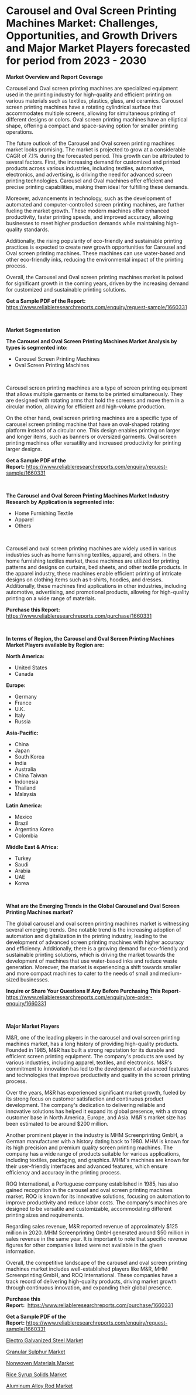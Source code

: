 <p><h1>Carousel and Oval Screen Printing Machines Market: Challenges, Opportunities, and Growth Drivers and Major Market Players forecasted for period from 2023 - 2030</h1></p><p><strong>Market Overview and Report Coverage</strong></p>
<p><p>Carousel and Oval screen printing machines are specialized equipment used in the printing industry for high-quality and efficient printing on various materials such as textiles, plastics, glass, and ceramics. Carousel screen printing machines have a rotating cylindrical surface that accommodates multiple screens, allowing for simultaneous printing of different designs or colors. Oval screen printing machines have an elliptical shape, offering a compact and space-saving option for smaller printing operations.</p><p>The future outlook of the Carousel and Oval screen printing machines market looks promising. The market is projected to grow at a considerable CAGR of 7.1% during the forecasted period. This growth can be attributed to several factors. First, the increasing demand for customized and printed products across various industries, including textiles, automotive, electronics, and advertising, is driving the need for advanced screen printing technologies. Carousel and Oval machines offer efficient and precise printing capabilities, making them ideal for fulfilling these demands.</p><p>Moreover, advancements in technology, such as the development of automated and computer-controlled screen printing machines, are further fueling the market growth. These modern machines offer enhanced productivity, faster printing speeds, and improved accuracy, allowing businesses to meet higher production demands while maintaining high-quality standards.</p><p>Additionally, the rising popularity of eco-friendly and sustainable printing practices is expected to create new growth opportunities for Carousel and Oval screen printing machines. These machines can use water-based and other eco-friendly inks, reducing the environmental impact of the printing process.</p><p>Overall, the Carousel and Oval screen printing machines market is poised for significant growth in the coming years, driven by the increasing demand for customized and sustainable printing solutions.</p></p>
<p><strong>Get a Sample PDF of the Report:</strong> <a href="https://www.reliableresearchreports.com/enquiry/request-sample/1660331">https://www.reliableresearchreports.com/enquiry/request-sample/1660331</a></p>
<p>&nbsp;</p>
<p><strong>Market Segmentation</strong></p>
<p><strong>The Carousel and Oval Screen Printing Machines Market Analysis by types is segmented into:</strong></p>
<p><ul><li>Carousel Screen Printing Machines</li><li>Oval Screen Printing Machines</li></ul></p>
<p>&nbsp;</p>
<p><p>Carousel screen printing machines are a type of screen printing equipment that allows multiple garments or items to be printed simultaneously. They are designed with rotating arms that hold the screens and move them in a circular motion, allowing for efficient and high-volume production. </p><p>On the other hand, oval screen printing machines are a specific type of carousel screen printing machine that have an oval-shaped rotating platform instead of a circular one. This design enables printing on larger and longer items, such as banners or oversized garments. Oval screen printing machines offer versatility and increased productivity for printing larger designs.</p></p>
<p><strong>Get a Sample PDF of the Report:</strong>&nbsp;<a href="https://www.reliableresearchreports.com/enquiry/request-sample/1660331">https://www.reliableresearchreports.com/enquiry/request-sample/1660331</a></p>
<p>&nbsp;</p>
<p><strong>The Carousel and Oval Screen Printing Machines Market Industry Research by Application is segmented into:</strong></p>
<p><ul><li>Home Furnishing Textile</li><li>Apparel</li><li>Others</li></ul></p>
<p>&nbsp;</p>
<p><p>Carousel and oval screen printing machines are widely used in various industries such as home furnishing textiles, apparel, and others. In the home furnishing textiles market, these machines are utilized for printing patterns and designs on curtains, bed sheets, and other textile products. In the apparel industry, these machines enable efficient printing of intricate designs on clothing items such as t-shirts, hoodies, and dresses. Additionally, these machines find applications in other industries, including automotive, advertising, and promotional products, allowing for high-quality printing on a wide range of materials.</p></p>
<p><strong>Purchase this Report:</strong>&nbsp; <a href="https://www.reliableresearchreports.com/purchase/1660331">https://www.reliableresearchreports.com/purchase/1660331</a></p>
<p>&nbsp;</p>
<p><strong>In terms of Region, the Carousel and Oval Screen Printing Machines Market Players available by Region are:</strong></p>
<p>
    <p> <strong> North America: </strong>
        <ul>
            <li>United States</li>
            <li>Canada</li>
        </ul>
        </p> 
    <p> <strong> Europe: </strong>
        <ul>
            <li>Germany</li>
            <li>France</li>
            <li>U.K.</li>
            <li>Italy</li>
            <li>Russia</li>
        </ul>
        </p> 
    <p> <strong> Asia-Pacific: </strong>
        <ul>
            <li>China</li>
            <li>Japan</li>
            <li>South Korea</li>
            <li>India</li>
            <li>Australia</li>
            <li>China Taiwan</li>
            <li>Indonesia</li>
            <li>Thailand</li>
            <li>Malaysia</li>
        </ul>
        </p> 
    <p> <strong> Latin America: </strong>
        <ul>
            <li>Mexico</li>
            <li>Brazil</li>
            <li>Argentina Korea</li>
            <li>Colombia</li>
        </ul>
        </p> 
    <p> <strong> Middle East & Africa: </strong>
        <ul>
            <li>Turkey</li>
            <li>Saudi</li>
            <li>Arabia</li>
            <li>UAE</li>
            <li>Korea</li>
        </ul>
    </p>
    </p>
<p>&nbsp;</p>
<p><strong>What are the Emerging Trends in the Global Carousel and Oval Screen Printing Machines market?</strong></p>
<p><p>The global carousel and oval screen printing machines market is witnessing several emerging trends. One notable trend is the increasing adoption of automation and digitalization in the printing industry, leading to the development of advanced screen printing machines with higher accuracy and efficiency. Additionally, there is a growing demand for eco-friendly and sustainable printing solutions, which is driving the market towards the development of machines that use water-based inks and reduce waste generation. Moreover, the market is experiencing a shift towards smaller and more compact machines to cater to the needs of small and medium-sized businesses.</p></p>
<p><strong>Inquire or Share Your Questions If Any Before Purchasing This Report</strong>- <a href="https://www.reliableresearchreports.com/enquiry/pre-order-enquiry/1660331">https://www.reliableresearchreports.com/enquiry/pre-order-enquiry/1660331</a></p>
<p>&nbsp;</p>
<p><strong>Major Market Players</strong></p>
<p><p>M&R, one of the leading players in the carousel and oval screen printing machines market, has a long history of providing high-quality products. Founded in 1985, M&R has built a strong reputation for its durable and efficient screen printing equipment. The company's products are used by various industries, including apparel, textiles, and electronics. M&R's commitment to innovation has led to the development of advanced features and technologies that improve productivity and quality in the screen printing process.</p><p>Over the years, M&R has experienced significant market growth, fueled by its strong focus on customer satisfaction and continuous product development. The company's dedication to delivering reliable and innovative solutions has helped it expand its global presence, with a strong customer base in North America, Europe, and Asia. M&R's market size has been estimated to be around $200 million.</p><p>Another prominent player in the industry is MHM Screenprinting GmbH, a German manufacturer with a history dating back to 1980. MHM is known for its high precision and premium quality screen printing machines. The company has a wide range of products suitable for various applications, including textiles, packaging, and graphics. MHM's machines are known for their user-friendly interfaces and advanced features, which ensure efficiency and accuracy in the printing process.</p><p>ROQ International, a Portuguese company established in 1985, has also gained recognition in the carousel and oval screen printing machines market. ROQ is known for its innovative solutions, focusing on automation to improve productivity and reduce labor costs. The company's machines are designed to be versatile and customizable, accommodating different printing sizes and requirements.</p><p>Regarding sales revenue, M&R reported revenue of approximately $125 million in 2020. MHM Screenprinting GmbH generated around $50 million in sales revenue in the same year. It is important to note that specific revenue figures for other companies listed were not available in the given information.</p><p>Overall, the competitive landscape of the carousel and oval screen printing machines market includes well-established players like M&R, MHM Screenprinting GmbH, and ROQ International. These companies have a track record of delivering high-quality products, driving market growth through continuous innovation, and expanding their global presence.</p></p>
<p><strong>Purchase this Report:</strong>&nbsp;&nbsp;<a href="https://www.reliableresearchreports.com/purchase/1660331">https://www.reliableresearchreports.com/purchase/1660331</a></p>
<p></p>
<p><strong>Get a Sample PDF of the Report:</strong>&nbsp;<a href="https://www.reliableresearchreports.com/enquiry/request-sample/1660331">https://www.reliableresearchreports.com/enquiry/request-sample/1660331</a></p>
<p><p><a href="https://medium.com/@kellielakin_97357/electro-galvanized-steel-market-the-key-to-successful-business-strategy-forecast-till-2030-df93a9db6ba7">Electro Galvanized Steel Market</a></p><p><a href="https://medium.com/@irmaabshire/granular-sulphur-market-research-report-its-history-and-forecast-2023-to-2030-61f9024a0229">Granular Sulphur Market</a></p><p><a href="https://medium.com/@ivaschinner/nonwoven-materials-market-insights-into-market-cagr-market-trends-and-growth-strategies-f1f9428095c8">Nonwoven Materials Market</a></p><p><a href="https://medium.com/@drakecorwin2023/rice-syrup-solids-market-research-report-its-history-and-forecast-2023-to-2030-93ff56456b13">Rice Syrup Solids Market</a></p><p><a href="https://medium.com/@dariodooley/aluminum-alloy-rod-market-insights-into-market-cagr-market-trends-and-growth-strategies-e3bca292242d">Aluminum Alloy Rod Market</a></p></p>